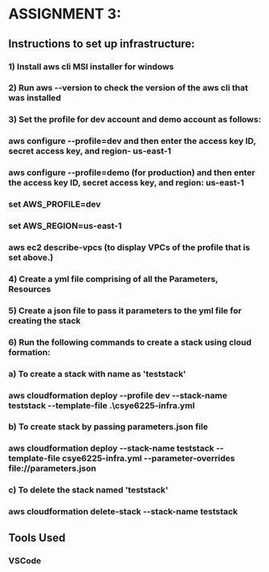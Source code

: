 <h1>ASSIGNMENT 3:</h1>

##  Instructions to set up infrastructure:
### 1) Install aws cli MSI installer for windows
### 2) Run aws --version to check the version of the aws cli that was installed
### 3) Set the profile for dev account and demo account as follows:
### aws configure --profile=dev and then enter the access key ID, secret access key, and region- us-east-1 
### aws configure --profile=demo (for production) and then enter the access key ID, secret access key, and region: us-east-1 
### set AWS_PROFILE=dev
### set AWS_REGION=us-east-1
### aws ec2 describe-vpcs (to display VPCs of the profile that is set above.)
### 4) Create a yml file comprising of all the Parameters, Resources
### 5) Create a json file to pass it parameters to the yml file for creating the stack
### 6) Run the following commands to create a stack using cloud formation:

### a) To create a stack with name as 'teststack'
### aws cloudformation deploy --profile dev --stack-name teststack --template-file .\csye6225-infra.yml

### b) To create stack by passing parameters.json file
### aws cloudformation deploy --stack-name teststack --template-file csye6225-infra.yml --parameter-overrides file://parameters.json

### c) To delete the stack named 'teststack'
### aws cloudformation delete-stack --stack-name teststack

##  Tools Used
### VSCode
